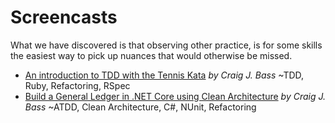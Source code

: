 # Screencasts

What we have discovered is that observing other practice, is for some skills the easiest way to pick up nuances that would otherwise be missed.

* [An introduction to TDD with the Tennis Kata](./tennis) _by Craig J. Bass_ ~TDD, Ruby, Refactoring, RSpec
* [Build a General Ledger in .NET Core using Clean Architecture](./general-ledger) _by Craig J. Bass_ ~ATDD, Clean Architecture, C#, NUnit, Refactoring

